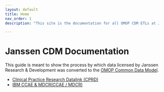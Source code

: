 ```yaml
---
layout: default
title: Home
nav_order: 1
description: "This site is the documentation for all OMOP CDM ETLs at Janssen Research & Development"

---
```


# Janssen CDM Documentation

This guide is meant to show the process by which data licensed by Janssen Research & Development was converted to the [OMOP Common Data Model](https://ohdsi.github.io/CommonDataModel).

* [Clinical Practice Research Datalink (CPRD)](https://ohdsi.github.io/ETL-LambdaBuilder/docs/CPRD) 
* [IBM CCAE & MDCR(CCAE / MDCR)](https://ohdsi.github.io/ETL-LambdaBuilder/docs/IBM_CCAE_MDCR) 




